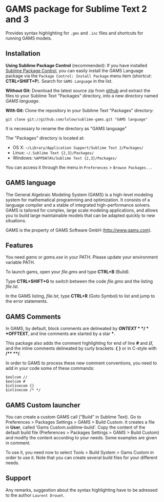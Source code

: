 # GAMS package for Sublime Text 2 and 3

Provides syntax highlighting for `.gms` and `.inc` files and shortcuts for running GAMS models.

## Installation

**Using Sublime Package Control** (recommended): If you have installed [Sublime Package Control](http://wbond.net/sublime_packages/package_control), you can easily install the GAMS Language package via the `Package Control: Install Package` menu item (shortcut: **CTRL+SHIFT+P**). Search for `GAMS Language` in the list.

**Without Git:** Download the latest source zip from [github](https://github.com/lolow/sublime-gams/tarball/master) and extract the files to your Sublime Text "Packages" directory, into a new directory named *GAMS language*.

**With Git:** Clone the repository in your Sublime Text "Packages" directory:

    git clone git://github.com/lolow/sublime-gams.git "GAMS language"

It is necessary to rename the directory as "GAMS language"

The "Packages" directory is located at:

* OS X:
    `~/Library/Application Support/Sublime Text 2/Packages/`
* Linux:
    `~/.Sublime Text {2,3}/Packages/`
* Windows:
    `%APPDATA%/Sublime Text {2,3}/Packages/`

You can access it through the menu in `Preferences` > `Browse Packages...`

## GAMS language

The General Algebraic Modeling System (GAMS) is a high-level modeling system for mathematical programming and optimization. It consists of a language compiler and a stable of integrated high-performance solvers. GAMS is tailored for complex, large scale modeling applications, and allows you to build large maintainable models that can be adapted quickly to new situations.

GAMS is the property of GAMS Software GmbH (http://www.gams.com).

## Features

You need _gams_ or _gams.exe_ in your PATH. Please update your environment variable PATH.

To launch gams, open your _file.gms_ and type **CTRL+B** (Build).

Type **CTRL+SHIFT+G** to switch between the code _file.gms_ and the listing _file.lst_.

In the GAMS listing, _file.lst_, type **CTRL+R** (Goto Symbol) to list and jump to the error statements.

## GAMS Comments

In GAMS, by default, block comments are delineated by **$ONTEXT**/**$OFFTEXT**, 
and line comments are started by a star **\***.

This package also adds the comment highlighting for end of line **#** and **//**,
and the inline comments delineated by curly brackets: **{** **}** or in C-style with **/\*\* \*\*/**.

In order to GAMS to process these new comment conventions,
you need to add in your code some of these commands:

	$eolcom //
	$eolcom #
	$inlinecom {}
	$inlinecom /* */

## GAMS Custom launcher

You can create a custom GAMS call ("Build" in Sublime Text). Go to Preferences > Packages Settings > GAMS > Build Custom. It creates a file in **User**, called 'Gams Custom.sublime-build'. Copy the content of the default build file (Preferences > Packages Settings > GAMS > Build Custom) and modify the content according to your needs. Some examples are given in comment.

To use it, you need now to select Tools > Build System > Gams Custom in order to use it. Note that you can create several build files for your different needs.

## Support

Any remarks, suggestion about the syntax highlighting have to be adressed to the author `Laurent Drouet`.
